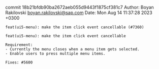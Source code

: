commit 18b21bfdb90ba2672aeb055d9443f1875cf381c7
Author: Boyan Rakilovski <boyan.rakilovski@sap.com>
Date:   Mon Aug 14 11:37:28 2023 +0300

    feat(ui5-menu): make the item click event cancellable (#7360)
    
    feat(ui5-menu): make the item click event cancellable
    
    Requirement:
    - Currently the menu closes when a menu item gets selected.
    - Enable users to press multiple menu items.
    
    Fixes: #5600
